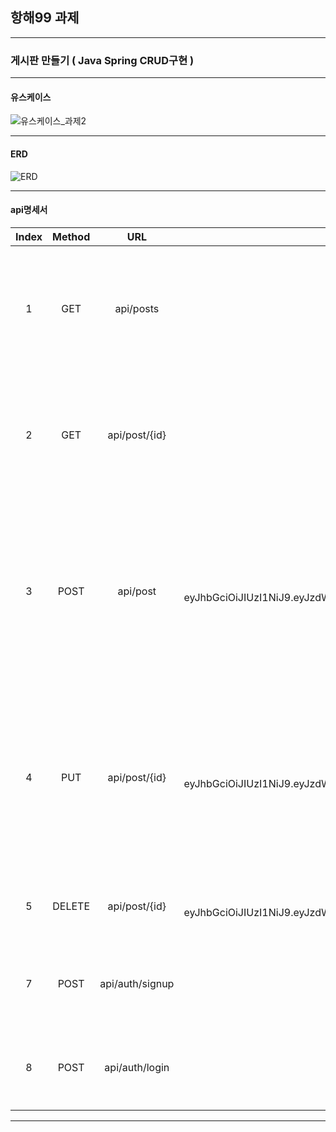 ## 항해99 과제

---
### 게시판 만들기 ( Java Spring CRUD구현 )
- - - 

#### 유스케이스
![유스케이스_과제2](https://user-images.githubusercontent.com/111578825/218233044-b9c8752a-19b2-4cd9-818a-ab58b9b51d88.png)


- - -

#### ERD
![ERD](https://user-images.githubusercontent.com/111578825/218122342-b542a839-754d-460e-bf27-a1fe055e116d.png)




- - -



#### api명세서


| Index | Method |       URL       |                                                                        RequestHeader                                                                        | Request                                                                | Response                                                                                                                                                                                                  | Response Header |
|:-----:|:------:|:---------------:|:-----------------------------------------------------------------------------------------------------------------------------------------------------------:|:-----------------------------------------------------------------------|:----------------------------------------------------------------------------------------------------------------------------------------------------------------------------------------------------------|:---------------:|
|   1   |  GET   |    api/posts    |                                                                                                                                                             |                                                                        | {<br> 　"title": "제목",<br>　"userName": "홍길동",<br>　"content": "안녕하세요 홍길동입니다",<br>　"createdAt": "2023-02-06T10:05:44.402421"<br>}                                                                            |                 |
|   2   |  GET   |  api/post/{id}  |                                                                                                                                                             |                                                                        | {<br> 　"title": "제목",<br>　"userName": "홍길동",<br>　"content": "안녕하세요 홍길동입니다",<br>　"createdAt": "2023-02-06T10:05:44.402421"<br>}                                                                            |                 |
|   3   |  POST  |    api/post     | Authorization: Bearer eyJhbGciOiJIUzI1NiJ9.eyJzdWIiOiJiaW4xMjM0IiwiZXhwIjoxNjY5ODcwNDUyLCJpYXQiOjE2Njk4NjY4NTJ9.mm8wgaV8M70hidhPX4Ut6UONZGaxjA1KnOJT1mO59Xc | {<br> 　"title": "제목",<br/>　"content": "안녕하세요 홍길동입니다"<br>}              | {<br> 　"id": 1,<br/>　"title": "제목2",<br/>　"userName": "a12345789",<br/>　"content": "안녕하세요 홍길동입니다",<br/>　"createdAt": "2023-02-12T21:04:16.5391188",<br/>　"modifiedAt": "2023-02-12T21:04:16.5391188"<br>} |                 |
|   4   |  PUT   |  api/post/{id}  | Authorization: Bearer eyJhbGciOiJIUzI1NiJ9.eyJzdWIiOiJiaW4xMjM0IiwiZXhwIjoxNjY5ODcwNDUyLCJpYXQiOjE2Njk4NjY4NTJ9.mm8wgaV8M70hidhPX4Ut6UONZGaxjA1KnOJT1mO59Xc | {<br>　"title":"제목2",<br>　"content":"안녕하세요 홍길동입니다2"<br>}                | {<br> 　"id": 1,<br/>　"title": "제목2",<br/>　"userName": "a12345789",<br/>　"content": "안녕하세요 홍길동입니다",<br/>　"createdAt": "2023-02-12T21:04:16.5391188",<br/>　"modifiedAt": "2023-02-12T21:04:16.5391188"<br>} |                 |
|   5   | DELETE |  api/post/{id}  | Authorization: Bearer eyJhbGciOiJIUzI1NiJ9.eyJzdWIiOiJiaW4xMjM0IiwiZXhwIjoxNjY5ODcwNDUyLCJpYXQiOjE2Njk4NjY4NTJ9.mm8wgaV8M70hidhPX4Ut6UONZGaxjA1KnOJT1mO59Xc |                                                                        | {<br/>　"msg": "게시글 삭제 성공",<br/>　"statusCode": 200<br/>}                                                                                                                                                   |                 |
|   7   |  POST  | api/auth/signup |                                                                                                                                                             | { <br>　"username" : "홍길동123",<br/>　"password" : "1234568901234A"<br/>} | {<br/>　"msg": "회원가입 성공",<br/>　"statusCode": 200<br/>}                                                                                                                                                     |                 |
|   8   |  POST  | api/auth/login  |                                                                                                                                                             | { <br>　"username" : "홍길동123",<br/>　"password" : "1234568901234A"<br/>} | {<br/>　"msg": "로그인 성공",<br/>　"statusCode": 200<br/>}                                                                                                                                                      | Bearer eyJhbGciOiJIUzI1NiJ9.eyJzdWIiOiJhMTIzNDU3ODkiLCJleHAiOjE2NzYyMDY4OTEsImlhdCI6MTY3NjIwMzI5MX0.M2PxuX27bi-SrBt70rf6Rl5NFPhyV3uAu_WDCRw5zW4 |

------